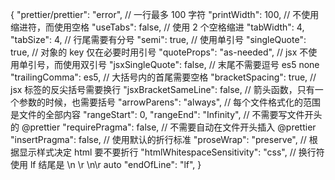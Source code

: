 {
    "prettier/prettier": "error",
    // 一行最多 100 字符
    "printWidth": 100,
    // 不使用缩进符，而使用空格
    "useTabs": false,
    // 使用 2 个空格缩进
    "tabWidth": 4,
    "tabSize": 4,
    // 行尾需要有分号
    "semi": true,
    // 使用单引号
    "singleQuote": true,
    // 对象的 key 仅在必要时用引号
    "quoteProps": "as-needed",
    // jsx 不使用单引号，而使用双引号
    "jsxSingleQuote": false,
    // 末尾不需要逗号 es5  none
    "trailingComma": es5,
    // 大括号内的首尾需要空格
    "bracketSpacing": true,
    // jsx 标签的反尖括号需要换行
    "jsxBracketSameLine": false,
    // 箭头函数，只有一个参数的时候，也需要括号
    "arrowParens": "always",
    // 每个文件格式化的范围是文件的全部内容
    "rangeStart": 0,
    "rangeEnd": "Infinity",
    // 不需要写文件开头的 @prettier
    "requirePragma": false,
    // 不需要自动在文件开头插入 @prettier
    "insertPragma": false,
    // 使用默认的折行标准
    "proseWrap": "preserve",
    // 根据显示样式决定 html 要不要折行
    "htmlWhitespaceSensitivity": "css",
    // 换行符使用 lf 结尾是 \n \r \n\r auto
    "endOfLine": "lf",
}
